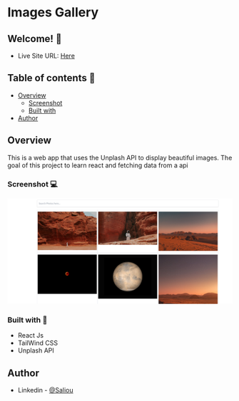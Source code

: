# Images Gallery

## Welcome! 👋

- Live Site URL: [Here](https://jolly-booth-cdd728.netlify.app/)

## Table of contents 🙂

- [Overview](#overview)
  - [Screenshot](#screenshot)
  - [Built with](#built-with)
- [Author](#author)

## Overview

This is a web app that uses the Unplash API to display beautiful images. The goal of this project to learn react and fetching data from a api

### Screenshot 💻

<p align="center">
  <img src="public/mars.png" alt="App"/>
</p>

### Built with 🧰

- React Js
- TailWind CSS
- Unplash API

## Author

- Linkedin - [@Saliou](https://saliou1920.github.io/Images-Gallery/)
